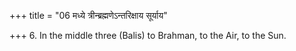 +++
title = "06 मध्ये त्रीन्ब्रह्मणेऽन्तरिक्षाय सूर्याय"

+++
6. In the middle three (Balis) to Brahman, to the Air, to the Sun.
